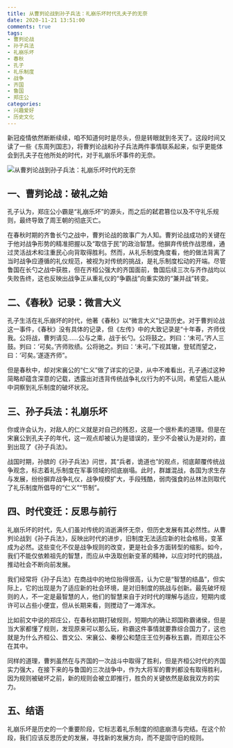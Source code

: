 ```yaml
---
title: 从曹刿论战到孙子兵法：礼崩乐坏时代孔夫子的无奈
date: 2020-11-21 13:51:00
comments: true
tags:
- 曹刿论战
- 孙子兵法
- 礼崩乐坏
- 春秋
- 孔子
- 礼乐制度
- 战争
- 齐国
- 鲁国
- 郑庄公
categories:
- 兴趣爱好
- 历史文化
---
```



新冠疫情依然断断续续，咱不知道何时是尽头，但是转眼就到冬天了。这段时间又读了一些《东周列国志》，将曹刿论战和孙子兵法两件事情联系起来，似乎更能体会到孔夫子在他所处的时代，对于礼崩乐坏事件的无奈。

![从曹刿论战到孙子兵法：礼崩乐坏时代的无奈](https://s2.loli.net/2025/05/02/dtb9pyFKmnRvMUN.jpg)

## 一、曹刿论战：破礼之始

孔子认为，郑庄公小霸是“礼崩乐坏”的源头，而之后的弑君篡位以及不守礼乐规则，最终导致了周王朝的彻底灭亡。

在春秋时期的齐鲁长勺之战中，曹刿论战的故事广为人知。曹刿论战成功的关键在于他对战争形势的精准把握以及“取信于民”的政治智慧。他摒弃传统作战思维，通过灵活战术和注重民心向背取得胜利。然而，从礼乐制度角度看，他的做法背离了当时战争应遵循的礼仪规范，被视为对传统的挑战，是礼乐制度松动的开端。尽管鲁国在长勺之战中获胜，但在齐桓公强大的齐国面前，鲁国后续三次与齐作战均以失败告终，这也反映出战争正从重礼仪的“争霸战”向重实效的“兼并战”转变。

## 二、《春秋》记录：微言大义

孔子生活在礼乐崩坏的时代，他著《春秋》以“微言大义”记录历史。对于曹刿论战这一事件，《春秋》没有具体的记录，但《左传》中的大致记录是“十年春，齐师伐我。公将战，曹刿请见……公与之乘，战于长勺。公将鼓之。刿曰：‘未可。’齐人三鼓。刿曰：‘可矣。’齐师败绩。公将驰之。刿曰：‘未可。’下视其辙，登轼而望之，曰：‘可矣。’遂逐齐师”。

但是春秋中，却对宋襄公的“仁义”做了详实的记录，从中不难看出，孔子通过这种简略却蕴含深意的记载，透露出对违背传统战争礼仪行为的不认同，希望后人能从中洞察到礼乐制度的破坏状况。

## 三、孙子兵法：礼崩乐坏

你或许会认为，对敌人的仁义就是对自己的残忍，这是一个很朴素的道理。但是在宋襄公到孔夫子的年代，这一观点却被认为是错误的，至少不会被认为是对的，直到出现了《孙子兵法》。

战国时期，孙膑的《孙子兵法》问世，其“兵者，诡道也”的观点，彻底颠覆传统战争观念，标志着礼乐制度在军事领域的彻底崩塌。此时，群雄混战，各国为求生存与发展，纷纷摒弃战争礼仪，战争规模扩大，手段残酷，弱肉强食的丛林法则取代了礼乐制度所倡导的“仁义”“节制”。

## 四、时代变迁：反思与前行

礼崩乐坏的时代，先人们虽对传统的消逝满怀无奈，但历史发展有其必然性。从曹刿论战到《孙子兵法》，反映出时代的进步，旧制度无法适应新的社会格局，变革成为必然。这些变化不仅是战争规则的改变，更是社会多方面转型的缩影。如今，我们不能仅依赖祖先的智慧，而应从中汲取创新变革的精神，以应对时代的挑战，推动社会不断向前发展。

我们经常将《孙子兵法》在商战中的地位抬得很高，认为它是“智慧的结晶”，但实际上，它的出现是为了适应新的社会环境，是对旧制度的挑战与创新。最先破坏规则的人，不一定是最智慧的人，他们的智慧来自于对时代的理解与适应，短期内或许可以占些小便宜，但从长期来看，则搅动了一滩浑水。

比如前文中说的郑庄公，在春秋初期打破规则，短期内的确让郑国称霸诸侯，但是当大家都懂了规则，发现原来可以那么玩，称霸这件事情就要靠综合国力了，这也就是为什么齐桓公、晋文公、宋襄公、秦穆公和楚庄王位列春秋五霸，而郑庄公不在其中。

同样的道理，曹刿虽然在与齐国的一次战斗中取得了胜利，但是齐桓公时代的齐国实力强大，在接下来的与鲁国的三次战争中，作为大将军的曹刿都没有取得胜利，因为规则被破坏之前，新的规则会被立即推行，胜负的关键依然是敌我双方的实力。

## 五、结语

礼崩乐坏是历史的一个重要阶段，它标志着礼乐制度的彻底崩溃与完结。在这个阶段，我们应该反思历史的发展，寻找新的发展方向，而不是固守旧的规则。

